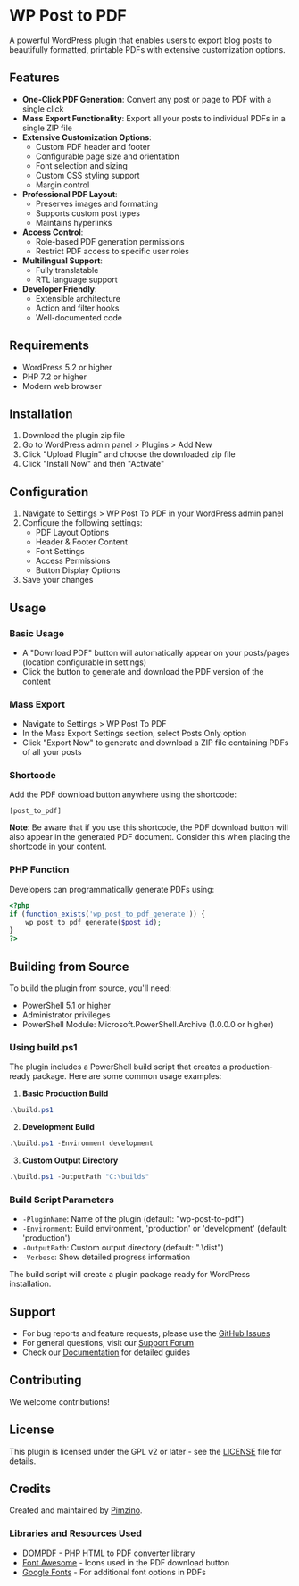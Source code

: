 # WP Post to PDF

A powerful WordPress plugin that enables users to export blog posts to beautifully formatted, printable PDFs with extensive customization options.

## Features

- **One-Click PDF Generation**: Convert any post or page to PDF with a single click
- **Mass Export Functionality**: Export all your posts to individual PDFs in a single ZIP file
- **Extensive Customization Options**:
  - Custom PDF header and footer
  - Configurable page size and orientation
  - Font selection and sizing
  - Custom CSS styling support
  - Margin control
- **Professional PDF Layout**:
  - Preserves images and formatting
  - Supports custom post types
  - Maintains hyperlinks
- **Access Control**:
  - Role-based PDF generation permissions
  - Restrict PDF access to specific user roles
- **Multilingual Support**:
  - Fully translatable
  - RTL language support
- **Developer Friendly**:
  - Extensible architecture
  - Action and filter hooks
  - Well-documented code

## Requirements

- WordPress 5.2 or higher
- PHP 7.2 or higher
- Modern web browser

## Installation

1. Download the plugin zip file
2. Go to WordPress admin panel > Plugins > Add New
3. Click "Upload Plugin" and choose the downloaded zip file
4. Click "Install Now" and then "Activate"

## Configuration

1. Navigate to Settings > WP Post To PDF in your WordPress admin panel
2. Configure the following settings:
   - PDF Layout Options
   - Header & Footer Content
   - Font Settings
   - Access Permissions
   - Button Display Options
3. Save your changes

## Usage

### Basic Usage
- A "Download PDF" button will automatically appear on your posts/pages (location configurable in settings)
- Click the button to generate and download the PDF version of the content

### Mass Export
- Navigate to Settings > WP Post To PDF
- In the Mass Export Settings section, select Posts Only option
- Click "Export Now" to generate and download a ZIP file containing PDFs of all your posts

### Shortcode
Add the PDF download button anywhere using the shortcode:
```
[post_to_pdf]
```

**Note**: Be aware that if you use this shortcode, the PDF download button will also appear in the generated PDF document. Consider this when placing the shortcode in your content.

### PHP Function
Developers can programmatically generate PDFs using:
```php
<?php
if (function_exists('wp_post_to_pdf_generate')) {
    wp_post_to_pdf_generate($post_id);
}
?>
```

## Building from Source

To build the plugin from source, you'll need:
- PowerShell 5.1 or higher
- Administrator privileges
- PowerShell Module: Microsoft.PowerShell.Archive (1.0.0.0 or higher)

### Using build.ps1

The plugin includes a PowerShell build script that creates a production-ready package. Here are some common usage examples:

1. **Basic Production Build**
```powershell
.\build.ps1
```

2. **Development Build**
```powershell
.\build.ps1 -Environment development
```

3. **Custom Output Directory**
```powershell
.\build.ps1 -OutputPath "C:\builds"
```

### Build Script Parameters

- `-PluginName`: Name of the plugin (default: "wp-post-to-pdf")
- `-Environment`: Build environment, 'production' or 'development' (default: 'production')
- `-OutputPath`: Custom output directory (default: ".\dist")
- `-Verbose`: Show detailed progress information

The build script will create a plugin package ready for WordPress installation.

## Support

- For bug reports and feature requests, please use the [GitHub Issues](https://github.com/Pimzino/wp-post-to-pdf/issues)
- For general questions, visit our [Support Forum](https://wordpress.org/support/plugin/wp-post-to-pdf/)
- Check our [Documentation](https://github.com/Pimzino/wp-post-to-pdf/wiki) for detailed guides

## Contributing

We welcome contributions!

## License

This plugin is licensed under the GPL v2 or later - see the [LICENSE](LICENSE) file for details.

## Credits

Created and maintained by [Pimzino](https://x.com/pimzino).

### Libraries and Resources Used

- [DOMPDF](https://github.com/dompdf/dompdf) - PHP HTML to PDF converter library
- [Font Awesome](https://fontawesome.com/) - Icons used in the PDF download button
- [Google Fonts](https://fonts.google.com/) - For additional font options in PDFs
